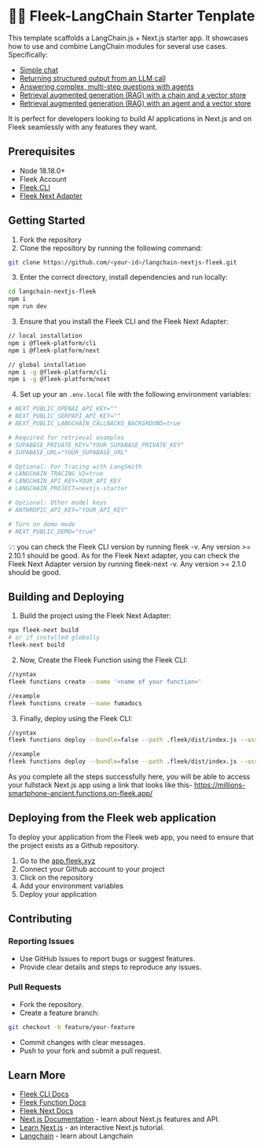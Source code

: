 # 🦜️🔗 Fleek-LangChain Starter Tenplate

This template scaffolds a LangChain.js + Next.js starter app. It showcases how to use and combine LangChain modules for several
use cases. Specifically:

- [Simple chat](/app/api/chat/route.ts)
- [Returning structured output from an LLM call](/app/api/chat/structured_output/route.ts)
- [Answering complex, multi-step questions with agents](/app/api/chat/agents/route.ts)
- [Retrieval augmented generation (RAG) with a chain and a vector store](/app/api/chat/retrieval/route.ts)
- [Retrieval augmented generation (RAG) with an agent and a vector store](/app/api/chat/retrieval_agents/route.ts)

It is perfect for developers looking to build AI applications in Next.js and on Fleek seamlessly with any features they want.

## Prerequisites

- Node 18.18.0+
- Fleek Account
- [Fleek CLI](https://www.npmjs.com/package/@fleek-platform/cli)
- [Fleek Next Adapter](https://www.npmjs.com/package/@fleek-platform/next)

## Getting Started

1. Fork the repository
2. Clone the repository by running the following command:

```bash
git clone https://github.com/<your-id>/langchain-nextjs-fleek.git
```

3. Enter the correct directory, install dependencies and run locally:

```bash
cd langchain-nextjs-fleek
npm i
npm run dev
```

3. Ensure that you install the Fleek CLI and the Fleek Next Adapter:

```bash
// local installation
npm i @fleek-platform/cli
npm i @fleek-platform/next

// global installation
npm i -g @fleek-platform/cli
npm i -g @fleek-platform/next
```

4. Set up your an `.env.local` file with the following environment variables:

```bash
# NEXT_PUBLIC_OPENAI_API_KEY=""
# NEXT_PUBLIC_SERPAPI_API_KEY=""
# NEXT_PUBLIC_LANGCHAIN_CALLBACKS_BACKGROUND=true

# Required for retrieval examples
# SUPABASE_PRIVATE_KEY="YOUR_SUPABASE_PRIVATE_KEY"
# SUPABASE_URL="YOUR_SUPABASE_URL"

# Optional: For Tracing with LangSmith
# LANGCHAIN_TRACING_V2=true
# LANGCHAIN_API_KEY=YOUR_API_KEY
# LANGCHAIN_PROJECT=nextjs-starter

# Optional: Other model keys
# ANTHROPIC_API_KEY="YOUR_API_KEY"

# Turn on demo mode
# NEXT_PUBLIC_DEMO="true"
```

💡: you can check the Fleek CLI version by running fleek -v. Any version >= 2.10.1 should be good. As for the Fleek Next adapter, you can check the Fleek Next Adapter version by running fleek-next -v. Any version >= 2.1.0 should be good.

## Building and Deploying

1. Build the project using the Fleek Next Adapter:

```bash
npx fleek-next build
# or if installed globally
fleek-next build
```

2. Now, Create the Fleek Function using the Fleek CLI:

```bash
//syntax
fleek functions create --name '<name of your function>'

//example
fleek functions create --name fumadocs
```

3. Finally, deploy using the Fleek CLI:

```bash
//syntax
fleek functions deploy --bundle=false --path .fleek/dist/index.js --assets .fleek/static --name '<name of your function>' --envFile '<path to your environment>'

//example
fleek functions deploy --bundle=false --path .fleek/dist/index.js --assets .fleek/static --name langchain-fleek-project --envFile .env

```

As you complete all the steps successfully here, you will be able to access your fullstack Next.js app using a link that looks like this-
https://millions-smartphone-ancient.functions.on-fleek.app/

## Deploying from the Fleek web application

To deploy your application from the Fleek web app, you need to ensure that the project exists as a Github repository.

1. Go to the [app.fleek.xyz](https://app.fleek.xyz)
2. Connect your Github account to your project
3. Click on the repository
4. Add your environment variables
5. Deploy your application

## Contributing

### Reporting Issues

- Use GitHub Issues to report bugs or suggest features.
- Provide clear details and steps to reproduce any issues.

### Pull Requests

- Fork the repository.
- Create a feature branch:

```bash
git checkout -b feature/your-feature
```

- Commit changes with clear messages.
- Push to your fork and submit a pull request.

## Learn More

- [Fleek CLI Docs](https://fleek.xyz/docs/cli/)
- [Fleek Function Docs](https://fleek.xyz/docs/cli/functions/)
- [Fleek Next Docs](https://fleek.xyz/docs/cli/functions/)
- [Next.js Documentation](https://nextjs.org/docs) - learn about Next.js
  features and API.
- [Learn Next.js](https://nextjs.org/learn) - an interactive Next.js tutorial.
- [Langchain](https://www.langchain.com/) - learn about Langchain
